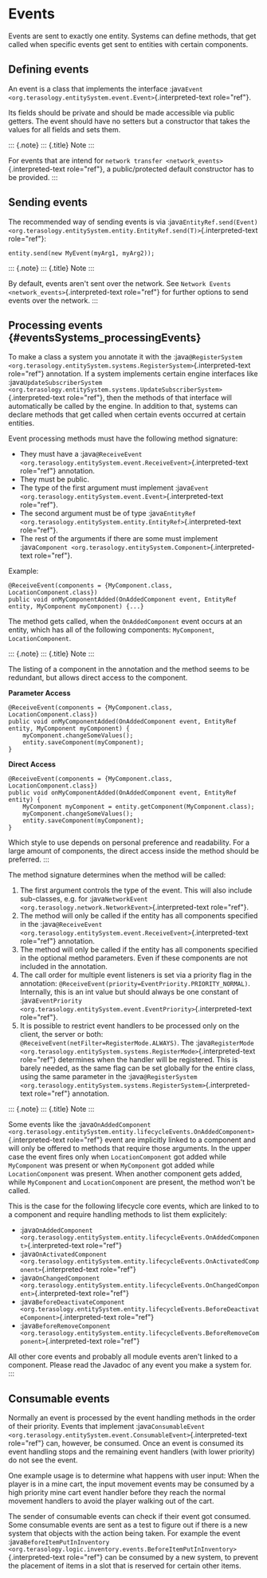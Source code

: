 Events
======

Events are sent to exactly one entity. Systems can define methods, that
get called when specific events get sent to entities with certain
components.

Defining events
---------------

An event is a class that implements the interface
:java`Event <org.terasology.entitySystem.event.Event>`{.interpreted-text
role="ref"}.

Its fields should be private and should be made accessible via public
getters. The event should have no setters but a constructor that takes
the values for all fields and sets them.

::: {.note}
::: {.title}
Note
:::

For events that are intend for
`network transfer <network_events>`{.interpreted-text role="ref"}, a
public/protected default constructor has to be provided.
:::

Sending events
--------------

The recommended way of sending events is via
:java`EntityRef.send(Event) <org.terasology.entitySystem.entity.EntityRef.send(T)>`{.interpreted-text
role="ref"}:

``` {.java}
entity.send(new MyEvent(myArg1, myArg2));
```

::: {.note}
::: {.title}
Note
:::

By default, events aren\'t sent over the network. See
`Network Events <network_events>`{.interpreted-text role="ref"} for
further options to send events over the network.
:::

Processing events {#eventsSystems_processingEvents}
-----------------

To make a class a system you annotate it with the
:java`@RegisterSystem <org.terasology.entitySystem.systems.RegisterSystem>`{.interpreted-text
role="ref"} annotation. If a system implements certain engine interfaces
like
:java`UpdateSubscriberSystem <org.terasology.entitySystem.systems.UpdateSubscriberSystem>`{.interpreted-text
role="ref"}, then the methods of that interface will automatically be
called by the engine. In addition to that, systems can declare methods
that get called when certain events occurred at certain entities.

Event processing methods must have the following method signature:

-   They must have a
    :java`@ReceiveEvent <org.terasology.entitySystem.event.ReceiveEvent>`{.interpreted-text
    role="ref"} annotation.
-   They must be public.
-   The type of the first argument must implement
    :java`Event <org.terasology.entitySystem.event.Event>`{.interpreted-text
    role="ref"}.
-   The second argument must be of type
    :java`EntityRef <org.terasology.entitySystem.entity.EntityRef>`{.interpreted-text
    role="ref"}.
-   The rest of the arguments if there are some must implement
    :java`Component <org.terasology.entitySystem.Component>`{.interpreted-text
    role="ref"}.

Example:

``` {.java}
@ReceiveEvent(components = {MyComponent.class, LocationComponent.class})
public void onMyComponentAdded(OnAddedComponent event, EntityRef entity, MyComponent myComponent) {...}
```

The method gets called, when the `OnAddedComponent` event occurs at an
entity, which has all of the following components: `MyComponent`,
`LocationComponent`.

::: {.note}
::: {.title}
Note
:::

The listing of a component in the annotation and the method seems to be
redundant, but allows direct access to the component.

**Parameter Access**

``` {.java}
@ReceiveEvent(components = {MyComponent.class, LocationComponent.class})
public void onMyComponentAdded(OnAddedComponent event, EntityRef entity, MyComponent myComponent) {
    myComponent.changeSomeValues();
    entity.saveComponent(myComponent);
}
```

**Direct Access**

``` {.java}
@ReceiveEvent(components = {MyComponent.class, LocationComponent.class})
public void onMyComponentAdded(OnAddedComponent event, EntityRef entity) {
    MyComponent myComponent = entity.getComponent(MyComponent.class);
    myComponent.changeSomeValues();
    entity.saveComponent(myComponent);
}
```

Which style to use depends on personal preference and readability. For a
large amount of components, the direct access inside the method should
be preferred.
:::

The method signature determines when the method will be called:

1.  The first argument controls the type of the event. This will also
    include sub-classes, e.g. for
    :java`NetworkEvent <org.terasology.network.NetworkEvent>`{.interpreted-text
    role="ref"}.
2.  The method will only be called if the entity has all components
    specified in the
    :java`@ReceiveEvent <org.terasology.entitySystem.event.ReceiveEvent>`{.interpreted-text
    role="ref"} annotation.
3.  The method will only be called if the entity has all components
    specified in the optional method parameters. Even if these
    components are not included in the annotation.
4.  The call order for multiple event listeners is set via a priority
    flag in the annotation:
    `@ReceiveEvent(priority=EventPriority.PRIORITY_NORMAL)`. Internally,
    this is an int value but should always be one constant of
    :java`EventPriority <org.terasology.entitySystem.event.EventPriority>`{.interpreted-text
    role="ref"}.
5.  It is possible to restrict event handlers to be processed only on
    the client, the server or both:
    `@ReceiveEvent(netFilter=RegisterMode.ALWAYS)`. The
    :java`RegisterMode <org.terasology.entitySystem.systems.RegisterMode>`{.interpreted-text
    role="ref"} determines when the handler will be registered. This is
    barely needed, as the same flag can be set globally for the entire
    class, using the same parameter in the
    :java`@RegisterSystem <org.terasology.entitySystem.systems.RegisterSystem>`{.interpreted-text
    role="ref"} annotation.

::: {.note}
::: {.title}
Note
:::

Some events like the
:java`OnAddedComponent <org.terasology.entitySystem.entity.lifecycleEvents.OnAddedComponent>`{.interpreted-text
role="ref"} event are implicitly linked to a component and will only be
offered to methods that require those arguments. In the upper case the
event fires only when `LocationComponent` got added while `MyComponent`
was present or when `MyComponent` got added while `LocationComponent`
was present. When another component gets added, while `MyComponent` and
`LocationComponent` are present, the method won\'t be called.

This is the case for the following lifecycle core events, which are
linked to to a component and require handling methods to list them
explicitely:

-   :java`OnAddedComponent <org.terasology.entitySystem.entity.lifecycleEvents.OnAddedComponent>`{.interpreted-text
    role="ref"}
-   :java`OnActivatedComponent <org.terasology.entitySystem.entity.lifecycleEvents.OnActivatedComponent>`{.interpreted-text
    role="ref"}
-   :java`OnChangedComponent <org.terasology.entitySystem.entity.lifecycleEvents.OnChangedComponent>`{.interpreted-text
    role="ref"}
-   :java`BeforeDeactivateComponent <org.terasology.entitySystem.entity.lifecycleEvents.BeforeDeactivateComponent>`{.interpreted-text
    role="ref"}
-   :java`BeforeRemoveComponent <org.terasology.entitySystem.entity.lifecycleEvents.BeforeRemoveComponent>`{.interpreted-text
    role="ref"}

All other core events and probably all module events aren\'t linked to a
component. Please read the Javadoc of any event you make a system for.
:::

Consumable events
-----------------

Normally an event is processed by the event handling methods in the
order of their priority. Events that implement
:java`ConsumableEvent <org.terasology.entitySystem.event.ConsumableEvent>`{.interpreted-text
role="ref"} can, however, be consumed. Once an event is consumed its
event handling stops and the remaining event handlers (with lower
priority) do not see the event.

One example usage is to determine what happens with user input: When the
player is in a mine cart, the input movement events may be consumed by a
high priority mine cart event handler before they reach the normal
movement handlers to avoid the player walking out of the cart.

The sender of consumable events can check if their event got consumed.
Some consumable events are sent as a test to figure out if there is a
new system that objects with the action being taken. For example the
event
:java`BeforeItemPutInInventory <org.terasology.logic.inventory.events.BeforeItemPutInInventory>`{.interpreted-text
role="ref"} can be consumed by a new system, to prevent the placement of
items in a slot that is reserved for certain other items.
